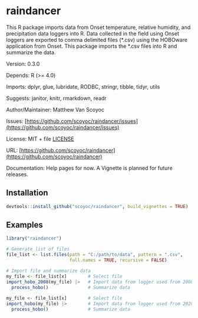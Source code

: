# raindancer

This R package imports data from Onset temperature, relative humidity, and precipitation data loggers into R. 
Data collected in the field using Onset loggers are exported to comma delimited files (*.csv) using the HOBOware application from Onset.
This package imports the *.csv files into R and summarize the data.

Version: 0.3.0

Depends: R (>= 4.0)

Imports: dplyr, glue, lubridate, RODBC, stringr, tibble, tidyr, utils

Suggests: janitor, knitr, rmarkdown, readr

Author/Maintainer: Matthew Van Scoyoc

Issues: [https://github.com/scoyoc/raindancer/issues](https://github.com/scoyoc/raindancer/issues)

License: MIT + file [LICENSE](https://github.com/scoyoc/raindancer/blob/master/LICENSE.md)

URL: [https://github.com/scoyoc/raindancer](https://github.com/scoyoc/raindancer)

Documentation: Help pages for now. A Vignette is planned for future releases.

## Installation

``` r
devtools::install_github("scoyoc/raindancer", build_vignettes = TRUE)
```

## Examples
``` r
library("raindancer")

# Generate list of files
file_list <- list.files(path = "C:/path/to/data", pattern = ".csv", 
                        full.names = TRUE, recursive = FALSE)

# Import file and summarize data
my_file <- file_list[x]        # Select file
import_hobo_2008(my_file) |>   # Import data from logger used from 2008 to 2019
  process_hobo()               # Summarize data
  
my_file <- file_list[x]        # Select file
import_hobo(my_file) |>        # Import data from logger used from 2020 to present
  process_hobo()               # Summarize data
```
